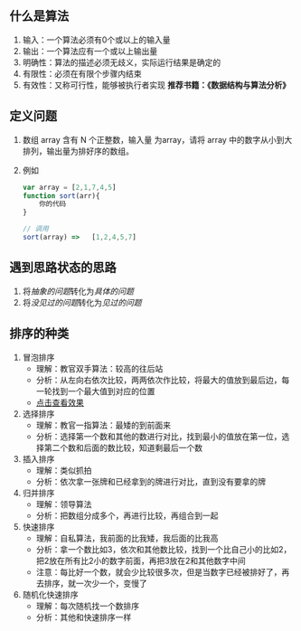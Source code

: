 ## 什么是算法
1. 输入：一个算法必须有0个或以上的输入量
2. 输出：一个算法应有一个或以上输出量
3. 明确性：算法的描述必须无歧义，实际运行结果是确定的
4. 有限性：必须在有限个步骤内结束
5. 有效性：又称可行性，能够被执行者实现
    **推荐书籍：《数据结构与算法分析》**
    
## 定义问题
 1. 数组 array 含有 N 个正整数，输入量 为array，请将 array 中的数字从小到大排列，输出量为排好序的数组。
 2. 例如
 
    ```javascript
    var array = [2,1,7,4,5]
    function sort(arr){
        你的代码
    }
    
    // 调用
    sort(array) =>   [1,2,4,5,7]
    ```
## 遇到思路状态的思路
1. 将*抽象的问题*转化为*具体的问题*
2. 将*没见过的问题*转化为*见过的问题*

## 排序的种类
1. 冒泡排序
    - 理解：教官双手算法：较高的往后站
    - 分析：从左向右依次比较，两两依次作比较，将最大的值放到最后边，每一轮找到一个最大值到对应的位置
    - [点击查看效果](http://js.jirengu.com/visuw/8/edit)
2. 选择排序
    - 理解：教官一指算法：最矮的到前面来
    - 分析：选择第一个数和其他的数进行对比，找到最小的值放在第一位，选择第二个数和后面的数比较，知道剩最后一个数
3. 插入排序
    - 理解：类似抓拍
    - 分析：依次拿一张牌和已经拿到的牌进行对比，直到没有要拿的牌
4. 归并排序
    - 理解：领导算法
    - 分析：把数组分成多个，再进行比较，再组合到一起
5. 快速排序
    - 理解：自私算法，我前面的比我矮，我后面的比我高
    - 分析：拿一个数比如3，依次和其他数比较，找到一个比自己小的比如2，把2放在所有比2小的数字前面，再把3放在2和其他数字中间
    - 注意：每比好一个数，就会少比较很多次，但是当数字已经被排好了，再去排序，就一次少一个，变慢了
6. 随机化快速排序
    - 理解：每次随机找一个数排序
    - 分析：其他和快速排序一样




